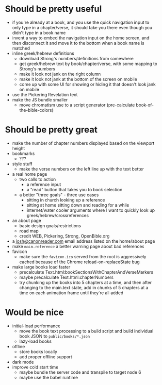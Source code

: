 # Should be pretty useful

- if you're already at a book, and you use the quick navigation input to only type in a chapter/verse, it should take you there even though you didn't type in a book name
- invent a way to embed the navigation input on the home screen, and then disconnect it and move it to the bottom when a book name is matched
- inline greek/hebrew definitions
	- download Strong's numbers/definitions from somewhere
	- get greek/hebrew text by book/chapter/verse, with some mapping to Strong's numbers
	- make it look not jank on the right column
	- make it look not jank at the bottom of the screen on mobile
	- come up with some UI for showing or hiding it that doesn't look jank on mobile
- use the Pickering Revelation text
- make the JS bundle smaller
	- move chromatism use to a script generator (pre-calculate book-of-the-bible-colors)

# Should be pretty great

- make the number of chapter numbers displayed based on the viewport height
- bookmarks
	- ???
- style stuff
	- make the verse numbers on the left line up with the text better
- a real home page
	- two calls to action
		- a reference input
		- a "read" button that takes you to book selection
	- a better "three goals" - three use cases
		- sitting in church looking up a reference
		- sitting at home sitting down and reading for a while
		- internet/water cooler arguments where I want to quickly look up greek/hebrew/crossreferences
- an about page
	- basic design goals/restrictions
	- road map
	- credit WEB, Pickering, Strong, OpenBible.org
- a josh@canonreader.com email address listed on the home/about page
- make `main.reference` a better warning page about bad references
- favicon
	- make sure the `favicon.ico` served from the root is aggressively cached because of the Chrome reload-on-replaceState bug
- make large books load faster
	- precalculate Text.html:bookSectionsWithChapterAndVerseMarkers
	- maybe precalculate Text.html:chapterNumbers
	- try chunking up the books into 5 chapters at a time, and then after changing to the main.text state, add in chunks of 5 chapters at a time on each animation frame until they're all added

# Would be nice

- initial-load performance
	- move the book text processing to a build script and build individual book JSON to `public/books/*.json`
	- lazy-load books
- offline
	- store books locally
	- add proper offline support
- dark mode
- improve cold start time
	- maybe bundle the server code and transpile to target node 6
	- maybe use the babel runtime

